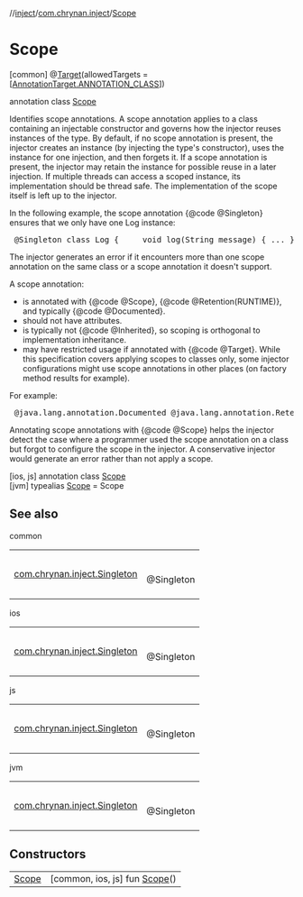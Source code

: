 //[inject](../../../index.md)/[com.chrynan.inject](../index.md)/[Scope](index.md)



# Scope  
 [common] @[Target](https://kotlinlang.org/api/latest/jvm/stdlib/kotlin.annotation/-target/index.html)(allowedTargets = [[AnnotationTarget.ANNOTATION_CLASS](https://kotlinlang.org/api/latest/jvm/stdlib/kotlin.annotation/-annotation-target/-a-n-n-o-t-a-t-i-o-n_-c-l-a-s-s/index.html)])  
  
annotation class [Scope](index.md)

Identifies scope annotations. A scope annotation applies to a class containing an injectable constructor and governs how the injector reuses instances of the type. By default, if no scope annotation is present, the injector creates an instance (by injecting the type's constructor), uses the instance for one injection, and then forgets it. If a scope annotation is present, the injector may retain the instance for possible reuse in a later injection. If multiple threads can access a scoped instance, its implementation should be thread safe. The implementation of the scope itself is left up to the injector.



<p>In the following example, the scope annotation {@code @Singleton} ensures that we only have one Log instance:



<pre> &#064;Singleton class Log {     void log(String message) { ... } }</pre>



<p>The injector generates an error if it encounters more than one scope annotation on the same class or a scope annotation it doesn't support.



<p>A scope annotation: <ul> <li>is annotated with {@code @Scope}, {@code @Retention(RUNTIME)},     and typically {@code @Documented}.</li> <li>should not have attributes.</li> <li>is typically not {@code @Inherited}, so scoping is orthogonal to     implementation inheritance.</li> <li>may have restricted usage if annotated with {@code @Target}. While     this specification covers applying scopes to classes only, some     injector configurations might use scope annotations     in other places (on factory method results for example).</li> </ul>



<p>For example:



<pre> &#064;java.lang.annotation.Documented &#064;java.lang.annotation.Retention(RUNTIME) &#064;javax.inject.Scope public @interface RequestScoped {}</pre>



<p>Annotating scope annotations with {@code @Scope} helps the injector detect the case where a programmer used the scope annotation on a class but forgot to configure the scope in the injector. A conservative injector would generate an error rather than not apply a scope.

   
 [ios, js] annotation class [Scope](index.md)   
 [jvm] typealias [Scope](index.md) = Scope   


## See also  
  
common  
  
| | |
|---|---|
| <a name="com.chrynan.inject/Scope///PointingToDeclaration/"></a>[com.chrynan.inject.Singleton](../-singleton/index.md)| <a name="com.chrynan.inject/Scope///PointingToDeclaration/"></a><br><br>@Singleton<br><br>|
  
ios  
  
| | |
|---|---|
| <a name="com.chrynan.inject/Scope///PointingToDeclaration/"></a>[com.chrynan.inject.Singleton](../-singleton/index.md)| <a name="com.chrynan.inject/Scope///PointingToDeclaration/"></a><br><br>@Singleton<br><br>|
  
js  
  
| | |
|---|---|
| <a name="com.chrynan.inject/Scope///PointingToDeclaration/"></a>[com.chrynan.inject.Singleton](../-singleton/index.md)| <a name="com.chrynan.inject/Scope///PointingToDeclaration/"></a><br><br>@Singleton<br><br>|
  
jvm  
  
| | |
|---|---|
| <a name="com.chrynan.inject/Scope///PointingToDeclaration/"></a>[com.chrynan.inject.Singleton](../-singleton/index.md)| <a name="com.chrynan.inject/Scope///PointingToDeclaration/"></a><br><br>@Singleton<br><br>|
  


## Constructors  
  
| | |
|---|---|
| <a name="com.chrynan.inject/Scope/Scope/#/PointingToDeclaration/"></a>[Scope](-scope.md)| <a name="com.chrynan.inject/Scope/Scope/#/PointingToDeclaration/"></a> [common, ios, js] fun [Scope](-scope.md)()   <br>|

